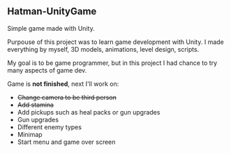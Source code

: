## Hatman-UnityGame
Simple game made with Unity.

Purpouse of this project was to learn game development with Unity. 
I made everything by myself, 3D models, animations, level design, scripts.

My goal is to be game programmer, but in this project I had chance to try many aspects of game dev.

Game is **not finished**, next I'll work on:

- ~~Change camera to be third person~~
- ~~Add stamina~~
- Add pickups such as heal packs or gun upgrades
- Gun upgrades
- Different enemy types
- Minimap
- Start menu and game over screen
